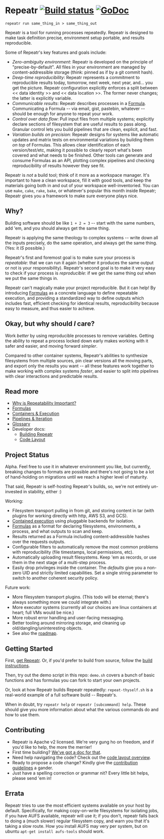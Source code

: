 # Repeatr [![Build status](https://img.shields.io/travis/polydawn/repeatr/master.svg?style=flat-square)](https://travis-ci.org/polydawn/repeatr) [![GoDoc](https://godoc.org/github.com/polydawn/repeatr?status.svg)](https://godoc.org/github.com/polydawn/repeatr)

```
repeatr run same_thing_in > same_thing_out
```

Repeatr is a tool for running processes repeatedly.  Repeatr is designed to make task definition precise, environment setup portable, and results reproducible.

Some of Repeatr's key features and goals include:

- *Zero-ambiguity environment*: Repeatr is developed on the principle of "precise-by-default".  All files in your environment are managed by content-addressible storage (think: pinned as if by a git commit hash).
- *Deep-time reproducibility*: Repeatr represents a commitment to reproducible results today, tomorrow, next week, next year, and... you get the picture.  Repeatr configuration explicitly enforces a split between << data identity >> and << data location >>.  The former never changes; the latter is explicitly variable.
- *Communicable results*: Repeatr describes processes in a [Formula](doc/formulas.md).  Communicating a Formula -- via email, gist, pastebin, whatever -- should be enough for anyone to repeat your work.
- *Control over data flow*: Pull input files from multiple systems; explicitly declare sections of filesystem that are useful results to pass along.  Granular control lets you build pipelines that are clean, explicit, and fast.
- *Variation builds on precision*: Repeatr designs for systems like automatic updates and matrix tests on environmental variations by building them *on top* of Formulas.  This allows clear identification of each version/test/etc, making it possible to clearly report what's been covered and what needs to be finished.  Other tools can generate and consume Formulas as an API, plotting complex pipelines and checking reproducibility of results however they see fit.

Repeatr is *not* a build tool; think of it more as a workspace manager.
It's important to have a clean workspace, fill it with good tools, and keep the materials going both in and out of your workspace well-inventoried.
You can use `make`, `cake`, `rake`, `bake`, or whatever's popular this month inside Repeatr; Repeatr gives you a framework to make sure everyone plays nice.



Why?
----

Building software should be like `1 + 2 = 3` -- start with the same numbers,
add 'em, and you should always get the same thing.

Repeatr is applying the same theology to complex systems -- write down all the
inputs precisely, do the same operation, and always get the same thing.
(Yes: it *IS* possible.)

Repeatr's first and foremost goal is to make sure your process is *repeatable*:
that we can run it again (whether it produces the same output or not is your responsibility).
Repeatr's second goal is to make it very easy to check if your process is *reproducible*:
if we get the same thing out when we put the same things in.

Repeatr can't magically make your project reproducible.  But it can help!
By introducing [Formulas](doc/formulas.md) as a concrete language to define repeatable execution,
and providing a standardized way to define outputs which includes fast, efficient checking for identical results,
reproducibility because easy to measure, and thus easier to achieve.



Okay, but why should *I* care?
----------------------------

Work *better* by using reproducible processes to remove variables.
Getting the ability to repeat a process locked down early makes working with it safer and easier,
and moving forward *simpler*.

Compared to other container systems,
Repeatr's abilities to synthesize filesystems from multiple sources,
pin clear versions all the moving parts,
and export only the results you want --
all these features work together to make working with complex systems *faster*,
and easier to split into pipelines with clear interactions and predictable results.



Read more
---------

- [Why is Repeatability Important?](doc/why-repeat.md)
- [Formulas](doc/formulas.md)
- [Containers & Execution](doc/containers.md)
- [Pipelines & Iteration](doc/continuity.md)
- [Glossary](doc/glossary.md)
- Developer docs:
  - [Building Repeatr](doc/dev/building-repeatr.md)
  - [Code Layout](doc/dev/code-layout.md)



Project Status
--------------

Alpha.  Feel free to use it in whatever environment you like, but currently,
breaking changes to formats are possible and there's not going to be a lot of
hand-holding on migrations until we reach a higher level of maturity.

That said, Repeatr is self-hosting Repeatr's builds, so, we're not entirely
*un*-invested in stability, either :)

Working:

- Filesystem transport pulling in from git, and storing content in tar (with plugins for working directly with http, AWS S3, and GCS).
- [Contained execution](doc/containers.md) using pluggable backends for isolation.
- [Formulas](doc/formulas.md) as a format for declaring filesystems, environments, a process, and what outputs to scan and keep.
- Results returned as a Formula including content-addressible hashes over the requests outputs.
- Configurable filters to automatically remove the most common problems with reproducibility (file timestamps, local permissions, etc).
- Automatically uploading result filesystems.  Keep 'em as records, or use them in the next stage of a multi-step process.
- Easily drop privileges inside the container.  The *defaults* give you a non-zero UID and strictly limited capabilities.  Set a single string parameter to switch to another coherent security policy.

Future work:

- More filesystem transport plugins.  (This todo will be eternal; there's always something more we could integrate with.)
- More executor systems (currently all our choices are linux containers at heart; full VMs would be nice.)
- More robust error handling and user-facing messaging.
- Better tooling around mirroring storage, and cleaning up old/dangling/uninteresting objects.
- See also the [roadmap](ROADMAP.md).



Getting Started
---------------

First, [get Repeatr](http://repeatr.io/install).
Or, if you'd prefer to build from source, follow the [build instructions](doc/dev/building-repeatr.md).

Then, try out the demo script in this repo: `demo.sh` covers a bunch of basic functions
and has formulas you can fork to start your own projects.

Or, look at how Repeatr builds Repeatr repeatedly: `repeat-thyself.sh` is a real-world example
of a full software build -- Repeatr's.

When in doubt, try `repeatr help` or `repeatr [subcommand] help`.
These should give you more information about what the various commands do and how to use them.



Contributing
------------

- Repeatr is Apache v2 licensed.  We're very gung ho on freedom, and if you'd like to help, the more the merrier!
- First time building?  [We've got a doc for that](doc/dev/building-repeatr.md).
- Need help navigating the code?  Check out the [code layout overview](doc/dev/code-layout.md).
- Ready to propose a code change?  Kindly give the [contribution guidelines](CONTRIBUTING.md) a gander.
- Just have a spelling correction or grammar nit?  Every little bit helps, please send 'em in!



Errata
------

Repeatr tries to use the most efficient systems available on your host by default.
Specifically, for making copy-on-write filesystems for isolating jobs, if you have AUFS available,
repeatr will use it; if you don't, repeatr falls back to doing a (much slower) regular filesystem copy,
and warn you that it's taking a slow route.
How you install AUFS may very per system, but on ubuntu `apt-get install aufs-tools` should work.
